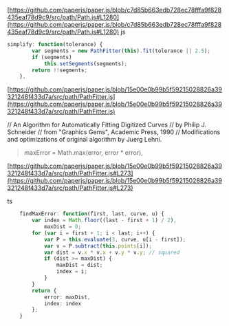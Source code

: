 
[https://github.com/paperjs/paper.js/blob/c7d85b663edb728ec78fffa9f828435eaf78d9c9/src/path/Path.js#L1280](https://github.com/paperjs/paper.js/blob/c7d85b663edb728ec78fffa9f828435eaf78d9c9/src/path/Path.js#L1280)
js

```javascript
simplify: function(tolerance) {
        var segments = new PathFitter(this).fit(tolerance || 2.5);
        if (segments)
            this.setSegments(segments);
        return !!segments;
    },
```


[https://github.com/paperjs/paper.js/blob/15e00e0b99b5f59215028826a39321248f433d7a/src/path/PathFitter.js](https://github.com/paperjs/paper.js/blob/15e00e0b99b5f59215028826a39321248f433d7a/src/path/PathFitter.js)

// An Algorithm for Automatically Fitting Digitized Curves
// by Philip J. Schneider
// from "Graphics Gems", Academic Press, 1990
// Modifications and optimizations of original algorithm by Juerg Lehni.

> maxError = Math.max(error, error * error),

[https://github.com/paperjs/paper.js/blob/15e00e0b99b5f59215028826a39321248f433d7a/src/path/PathFitter.js#L273](https://github.com/paperjs/paper.js/blob/15e00e0b99b5f59215028826a39321248f433d7a/src/path/PathFitter.js#L273)

ts

```typescript
    findMaxError: function(first, last, curve, u) {
        var index = Math.floor((last - first + 1) / 2),
            maxDist = 0;
        for (var i = first + 1; i < last; i++) {
            var P = this.evaluate(3, curve, u[i - first]);
            var v = P.subtract(this.points[i]);
            var dist = v.x * v.x + v.y * v.y; // squared
            if (dist >= maxDist) {
                maxDist = dist;
                index = i;
            }
        }
        return {
            error: maxDist,
            index: index
        };
    }
```


